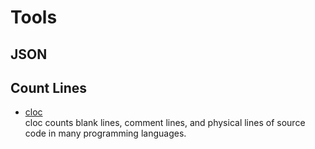 # Tools

## JSON

## Count Lines

- [cloc](https://github.com/AlDanial/cloc)
  <br/>cloc counts blank lines, comment lines, and physical lines of source code in many programming languages.